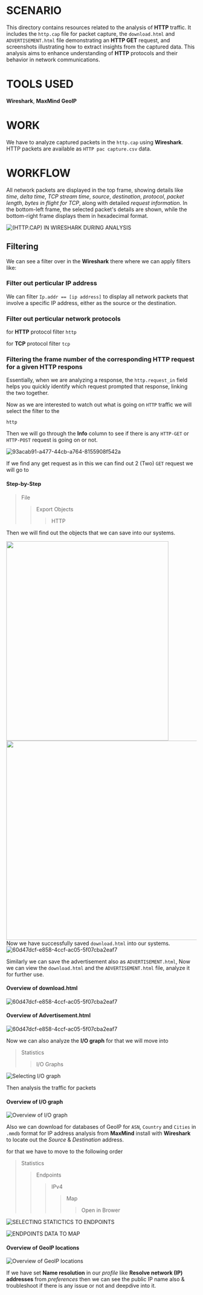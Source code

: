 # SCENARIO
This directory contains resources related to the analysis of **HTTP** traffic. It includes the `http.cap` file for packet capture, the `download.html` and `ADVERTISEMENT.html` file demonstrating an **HTTP GET** request, and screenshots illustrating how to extract insights from the captured data. This analysis aims to enhance understanding of **HTTP** protocols and their behavior in network communications.

# TOOLS USED
**Wireshark**, **MaxMind GeoIP**

# WORK
We have to analyze captured packets in the `http.cap` using **Wireshark**. HTTP packets are available as `HTTP pac capture.csv` data.

# WORKFLOW
All network packets are displayed in the top frame, showing details like *time*, *delta time*, *TCP stream time*, *source*, *destination*, *protocol*, *packet length*, *bytes in flight for TCP*, along with detailed *request information*. In the bottom-left frame, the selected packet's details are shown, while the bottom-right frame displays them in hexadecimal format.

![(HTTP.CAP) IN WIRESHARK DURING ANALYSIS](https://raw.githubusercontent.com/Sridip-99/Wireshark-Packet-Analysis-/refs/heads/main/HTTP%20Analysis/(HTTP.CAP)%20IN%20WIRESHARK%20DURING%20ANALYSIS.png)

## Filtering
We can see a filter over in the **Wireshark** there where we can apply filters like:
### Filter out perticular IP address
We can filter `Ip.addr == [ip address]` to display all network packets that involve a specific IP address, either as the source or the destination.
### Filter out perticular network protocols
for **HTTP** protocol filter `http`

for **TCP** protocol filter `tcp`
### Filtering the frame number of the corresponding HTTP request for a given HTTP respons
Essentially, when we are analyzing a response, the `http.request_in` field helps you quickly identify which request prompted that response, linking the two together.

Now as we are interested to watch out what is going on `HTTP` traffic we will select the filter to the
````
http
````
Then we will go through the **Info** column to see if there is any `HTTP-GET` or `HTTP-POST` request is going on or not.

![93acab91-a477-44cb-a764-8155908f542a](https://raw.githubusercontent.com/Sridip-99/Wireshark-Packet-Analysis-/refs/heads/main/HTTP%20Analysis/FILTERING%20HTTP.png)

If we find any get request as in this we can find out 2 (Two) `GET` request we will go to 
#### Step-by-Step
>File
>>Export Objects
>>>HTTP

Then we will find out the objects that we can save into our systems.

<img src="https://raw.githubusercontent.com/Sridip-99/Wireshark-Packet-Analysis-/refs/heads/main/HTTP%20Analysis/EXPORTING%20OBJECTS.png" height="526 px" width="429 px" /> <img src= "https://raw.githubusercontent.com/Sridip-99/Wireshark-Packet-Analysis-/refs/heads/main/HTTP%20Analysis/OBJECTS.png" height= "526 px" width= "574 px"/>
Now we have successfully saved `download.html` into our systems.
![60d47dcf-e858-4ccf-ac05-5f07cba2eaf7](https://raw.githubusercontent.com/Sridip-99/Wireshark-Packet-Analysis-/refs/heads/main/HTTP%20Analysis/OBJECT%20OBTAINED%20BY%20HTTP%20GET%20METHIOD.png)

Similarly we can save the advertisement also as `ADVERTISEMENT.html`, Now we can view the `download.html` and the `ADVERTISEMENT.html` file, analyze it for further use.
#### Overview of download.html
![60d47dcf-e858-4ccf-ac05-5f07cba2eaf7](https://raw.githubusercontent.com/Sridip-99/Wireshark-Packet-Analysis-/refs/heads/main/HTTP%20Analysis/(DOWNLOAD.HTML)FILE%20OVERVIEW.png)

#### Overview of Advertisement.html

![60d47dcf-e858-4ccf-ac05-5f07cba2eaf7](https://raw.githubusercontent.com/Sridip-99/Wireshark-Packet-Analysis-/refs/heads/main/HTTP%20Analysis/(ADVERTISEMENT.HTML)FILE%20OVERVIEW.png)

Now we can also analyze the **I/O graph** for that we will move into 
>Statistics
>>I/O Graphs

![Selecting I/O graph](https://raw.githubusercontent.com/Sridip-99/Wireshark-Packet-Analysis-/refs/heads/main/HTTP%20Analysis/SELECTING%20I-O%20GRAPHS.png)

Then analysis the traffic for packets
#### Overview of I/O graph
![Overview of I/O graph](https://raw.githubusercontent.com/Sridip-99/Wireshark-Packet-Analysis-/refs/heads/main/HTTP%20Analysis/I-O%20ANALYSIS.png)

Also we can download for databases of GeoIP for `ASN`, `Country` and `Cities` in `.mmdb` format for IP address analysis from **MaxMind** install with **Wireshark** to locate out the *Source* & *Destination* address.

for that we have to move to the following order
>Statistics
>>Endpoints
>>>IPv4
>>>>Map
>>>>>Open in Brower

![SELECTING STATICTICS TO ENDPOINTS](https://raw.githubusercontent.com/Sridip-99/Wireshark-Packet-Analysis-/refs/heads/main/HTTP%20Analysis/SELECTING%20STATICTICS%20TO%20ENDPOINTS.png)

![ENDPOINTS DATA TO MAP](https://raw.githubusercontent.com/Sridip-99/Wireshark-Packet-Analysis-/refs/heads/main/HTTP%20Analysis/ENDPOINTS%20DATA%20TO%20MAP.png)

#### Overview of GeoIP locations
![Overview of GeoIP locations](https://raw.githubusercontent.com/Sridip-99/Wireshark-Packet-Analysis-/refs/heads/main/HTTP%20Analysis/GeoIP%20Location.png)

If we have set **Name resolution** in our *profile* like **Resolve network (IP) addresses** from *preferences* then we can see the public IP name also & troubleshoot if there is any issue or not and deepdive into it. 
